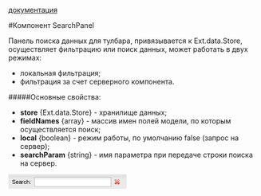[документация](readme.md)

#Компонент SearchPanel

Панель поиска данных для тулбара, привязывается к  Ext.data.Store, осуществляет фильтрацию или поиск данных, может работать в двух режимах:
* локальная фильтрация;
* фильтрация за счет серверного компонента.

#####Основные свойства:

* **store** {Ext.data.Store} - хранилище данных;
* **fieldNames** {array} - массив имен полей модели, по которым осуществляется поиск;
* **local** {boolean} - режим работы, по умолчанию false (запрос на сервер);
* **searchParam** {string} - имя параметра при передаче строки поиска на сервер.
    
![DVelum Search Panel](../../images/SearchPanel.png)
